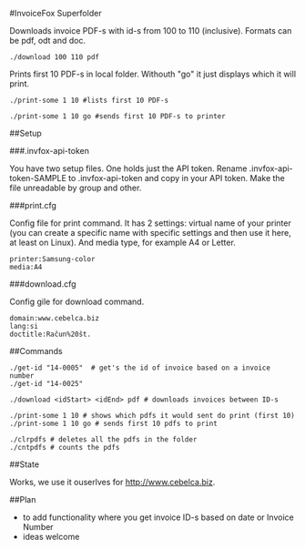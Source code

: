 #InvoiceFox Superfolder

Downloads invoice PDF-s with id-s from 100 to 110 (inclusive). Formats can be pdf, odt and doc.

    ./download 100 110 pdf

Prints first 10 PDF-s in local folder. Withouth "go" it just displays which it will print.

    ./print-some 1 10 #lists first 10 PDF-s

    ./print-some 1 10 go #sends first 10 PDF-s to printer

##Setup

###.invfox-api-token

You have two setup files. One holds just the API token. Rename .invfox-api-token-SAMPLE to .invfox-api-token 
and copy in your API token. Make the file unreadable by group and other.

###print.cfg

Config file for print command. It has 2 settings: virtual name of your printer (you can create a specific name with 
specific settings and then use it here, at least on Linux). And media type, for example A4 or Letter.

    printer:Samsung-color
    media:A4

###download.cfg

Config gile for download command.

    domain:www.cebelca.biz
    lang:si
    doctitle:Račun%20št.

##Commands

    ./get-id "14-0005"  # get's the id of invoice based on a invoice number
    ./get-id "14-0025"  

    ./download <idStart> <idEnd> pdf # downloads invoices between ID-s

    ./print-some 1 10 # shows which pdfs it would sent do print (first 10)
    ./print-some 1 10 go # sends first 10 pdfs to print

    ./clrpdfs # deletes all the pdfs in the folder
    ./cntpdfs # counts the pdfs

##State

Works, we use it ouserlves for http://www.cebelca.biz.

##Plan

 * to add functionality where you get invoice ID-s based on date or Invoice Number
 * ideas welcome
